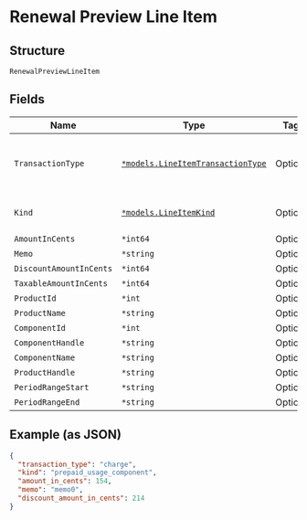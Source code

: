 
# Renewal Preview Line Item

## Structure

`RenewalPreviewLineItem`

## Fields

| Name | Type | Tags | Description |
|  --- | --- | --- | --- |
| `TransactionType` | [`*models.LineItemTransactionType`](../../doc/models/line-item-transaction-type.md) | Optional | A handle for the line item transaction type |
| `Kind` | [`*models.LineItemKind`](../../doc/models/line-item-kind.md) | Optional | A handle for the line item kind |
| `AmountInCents` | `*int64` | Optional | - |
| `Memo` | `*string` | Optional | - |
| `DiscountAmountInCents` | `*int64` | Optional | - |
| `TaxableAmountInCents` | `*int64` | Optional | - |
| `ProductId` | `*int` | Optional | - |
| `ProductName` | `*string` | Optional | - |
| `ComponentId` | `*int` | Optional | - |
| `ComponentHandle` | `*string` | Optional | - |
| `ComponentName` | `*string` | Optional | - |
| `ProductHandle` | `*string` | Optional | - |
| `PeriodRangeStart` | `*string` | Optional | - |
| `PeriodRangeEnd` | `*string` | Optional | - |

## Example (as JSON)

```json
{
  "transaction_type": "charge",
  "kind": "prepaid_usage_component",
  "amount_in_cents": 154,
  "memo": "memo0",
  "discount_amount_in_cents": 214
}
```

